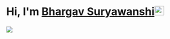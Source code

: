 ### <h1><strong>Hi, I'm <a href="https://github.com/Bhargavsuryawanshi">Bhargav Suryawanshi</a></strong><img src="https://raw.githubusercontent.com/syedareehaquasar/syedareehaquasar/master/gifs/Hi.gif" height="25px" width="25px"></h1>

### ![](https://komarev.com/ghpvc/?username=Bhargavsuryawanshi&color=lightgrey&style=for-the-badge)
